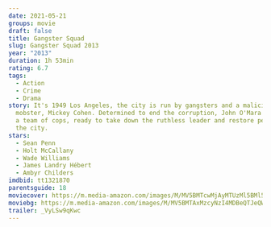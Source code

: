 ```yaml
---
date: 2021-05-21
groups: movie
draft: false
title: Gangster Squad
slug: Gangster Squad 2013
year: "2013"
duration: 1h 53min
rating: 6.7
tags:
  - Action
  - Crime
  - Drama
story: It's 1949 Los Angeles, the city is run by gangsters and a malicious
  mobster, Mickey Cohen. Determined to end the corruption, John O'Mara assembles
  a team of cops, ready to take down the ruthless leader and restore peace to
  the city.
stars:
  - Sean Penn
  - Holt McCallany
  - Wade Williams
  - James Landry Hébert
  - Ambyr Childers
imdbid: tt1321870
parentsguide: 18
moviecover: https://m.media-amazon.com/images/M/MV5BMTcwMjAyMTUzMl5BMl5BanBnXkFtZTcwODgxNzk1OA@@._V1_FMjpg_UX680_.jpg
moviebg: https://m.media-amazon.com/images/M/MV5BMTAxMzcyNzI4MDBeQTJeQWpwZ15BbWU3MDExMTE1ODg@._V1_FMjpg_UX1280_.jpg
trailer: _VyLSw9qKwc
---
```

